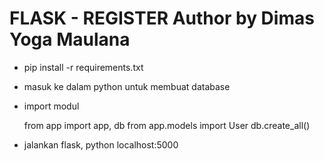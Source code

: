 FLASK - REGISTER
Author by Dimas Yoga Maulana
===========================

- pip install -r requirements.txt
- masuk ke dalam python untuk membuat database
- import modul

    from app import app, db
    from app.models import User
    db.create_all()

- jalankan flask, python localhost:5000
